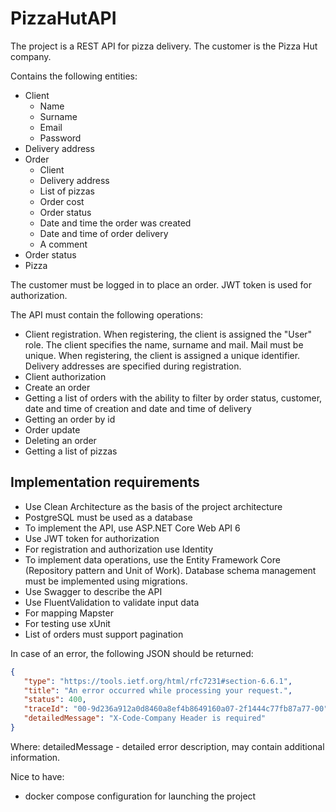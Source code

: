 # PizzaHutAPI

The project is a REST API for pizza delivery. The customer is the Pizza Hut company.

Contains the following entities:

- Client
  - Name
  - Surname
  - Email
  - Password
- Delivery address
- Order
  - Client
  - Delivery address
  - List of pizzas
  - Order cost
  - Order status
  - Date and time the order was created
  - Date and time of order delivery
  - A comment
- Order status
- Pizza

The customer must be logged in to place an order. JWT token is used for authorization.

The API must contain the following operations:
- Client registration. When registering, the client is assigned the "User" role. The client specifies the name, surname and mail. Mail must be unique. When registering, the client is assigned a unique identifier. Delivery addresses are specified during registration.
- Client authorization
- Create an order
- Getting a list of orders with the ability to filter by order status, customer, date and time of creation and date and time of delivery
- Getting an order by id
- Order update
- Deleting an order
- Getting a list of pizzas

## Implementation requirements

- Use Clean Architecture as the basis of the project architecture
- PostgreSQL must be used as a database
- To implement the API, use ASP.NET Core Web API 6
- Use JWT token for authorization
- For registration and authorization use Identity
- To implement data operations, use the Entity Framework Core (Repository pattern and Unit of Work). Database schema management must be implemented using migrations.
- Use Swagger to describe the API
- Use FluentValidation to validate input data
- For mapping Mapster
- For testing use xUnit
- List of orders must support pagination


In case of an error, the following JSON should be returned:

```json
{
   "type": "https://tools.ietf.org/html/rfc7231#section-6.6.1",
   "title": "An error occurred while processing your request.",
   "status": 400,
   "traceId": "00-9d236a912a0d8460a8ef4b8649160a07-2f1444c77fb87a77-00",
   "detailedMessage": "X-Code-Company Header is required"
}
```

Where:
detailedMessage - detailed error description, may contain additional information.

Nice to have:
- docker compose configuration for launching the project
